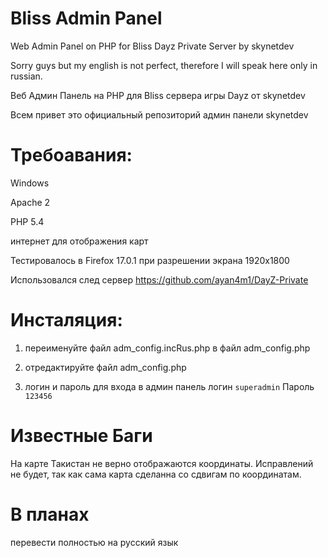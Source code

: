 Bliss Admin Panel 
=================

Web Admin Panel on PHP for Bliss Dayz Private Server by skynetdev

Sorry guys but my english is not perfect, therefore I will speak here only in russian.

Веб Админ Панель на PHP для Bliss сервера игры Dayz от skynetdev

Всем привет это официальный репозиторий админ панели skynetdev

Требоавания:
=================
Windows

Apache 2

PHP 5.4

интернет для отображения карт

Тестировалось в Firefox 17.0.1
при разрешении экрана 1920x1800

Использовался след сервер 
https://github.com/ayan4m1/DayZ-Private


Инсталяция:
=================

1) переименуйте файл adm_config.incRus.php в файл adm_config.php

2) отредактируйте файл adm_config.php

3) логин и пароль для входа в админ панель логин <code>superadmin</code> Пароль <code>123456</code>

Известные Баги
=================
На карте Такистан не верно отображаются координаты. Исправлений не будет, так как сама карта сделанна со сдвигам по координатам.

В планах
================
перевести полностью на русский язык

